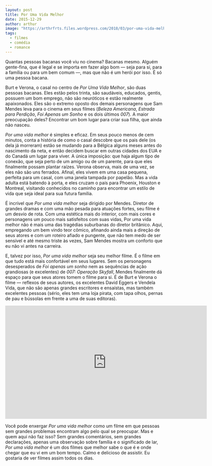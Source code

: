 ```yaml
---
layout: post
title: Por Uma Vida Melhor
date: 2015-12-29
author: arthur
image: "https://arthrfrts.files.wordpress.com/2018/03/por-uma-vida-melhor.jpg"
tags:
  - filmes
  - comédia
  - romance
---
```


Quantas pessoas bacanas você viu no cinema? Bacanas mesmo. Alguém gente-fina, que é legal e se importa em fazer algo bom — seja para si, para a família ou para um bem comum —, mas que não é um herói por isso. É só uma pessoa bacana.

Burt e Verona, o casal no centro de _Por Uma Vida Melhor_, são duas pessoas bacanas. Eles estão pelos trinta, são saudáveis, educados, gentis, possuem um bom emprego, não são neuróticos e estão realmente apaixonados. Eles são o extremo oposto dos demais personagens que Sam Mendes leva para o cinema em seus filmes (_Beleza Americana_, _Estrada para Perdição_, _Foi Apenas um Sonho_ e os dois últimos _007_). A maior preocupação deles? Encontrar um bom lugar para criar sua filha, que ainda não nasceu.

_Por uma vida melhor_ é simples e eficaz. Em seus pouco menos de cem minutos, conta a história de como o casal descobre que os pais dele (os dela já morreram) estão se mudando para a Bélgica alguns meses antes do nascimento da neta, e então decidem buscar em outras cidades dos EUA e do Canadá um lugar para viver. A única imposição: que haja algum tipo de conexão, que seja perto de um amigo ou de um parente, para que eles finalmente possam plantar raízes. Verona observa, mais de uma vez, se eles não são uns ferrados. Afinal, eles vivem em uma casa pequena, perfeita para um casal, com uma janela tampada por papelão. Mas a vida adulta está batendo à porta, e eles cruzam o país para Phoenix, Houston e Montreal, visitando conhecidos no caminho para encontrar um estilo de vida que seja ideal para sua futura família.

É incrível que _Por uma vida melhor_ seja dirigido por Mendes. Diretor de grandes dramas e com uma mão pesada para atuações fortes, seu filme é um desvio de rota. Com uma estética mais do interior, com mais cores e personagens um pouco mais satisfeitos com suas vidas, Por uma vida melhor não é mais uma das tragédias suburbanas do diretor britânico. Aqui, empregando um bem vindo teor cômico, afinando ainda mais a direção de seus atores e com um roteiro afiado e pungente, que não tem medo de ser sensível e até mesmo triste às vezes, Sam Mendes mostra um conforto que eu não vi antes na carreira.

E, talvez por isso, _Por uma vida melhor_ seja seu melhor filme. É o filme em que tudo está mais confortável em seus lugares. Sem os personagens desesperados de _Foi apenas um sonho_ nem as sequências de ação grandiosas (e excelentes) de _007: Operação Skyfall_, Mendes finalmente dá espaço para que seus atores tomem o filme para si. É de Burt e Verona o filme — reflexos de seus autores, os excelentes David Eggers e Vendela Vida, que não são apenas grandes escritores e ensaístas, mas também excelentes pessoas (sério, eles tem uma loja pirata, com tapa olhos, pernas de pau e bússolas em frente a uma de suas editoras).

<iframe width="640" height="360" src="https://www.youtube.com/embed/Hp_ZwQH2nfI" frameborder="0" allow="autoplay; encrypted-media" allowfullscreen></iframe>

Você pode enxergar _Por uma vida melhor_ como um filme em que pessoas sem grandes problemas encontram algo pelo qual se preocupar. Mas e quem aqui não faz isso? Sem grandes comentários, sem grandes declarações, apenas uma observação sobre família e o significado de lar, _Por uma vida melhor_ é um dos filmes que melhor sabe o que é e onde chegar que eu vi em um bom tempo. Calmo e delicioso de assistir. Eu gostaria de ver filmes assim todos os dias.

